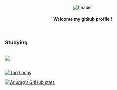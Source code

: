 <div align="center">
  
![header](https://capsule-render.vercel.app/api?type=Cylinder&color=f4cccc&text=안녕하세요!&fontSize=40)

####  Welcome my github profile !


</div>

<br/>

### Studying 
<br/>

<github>
<img src="https://img.shields.io/badge/github-181717?style=for-the-badge&logo=github&logoColor=white">

<br/>
<br/>

[![Top Langs](https://github-readme-stats.vercel.app/api/top-langs/?username=songdongho1234)](https://github.com/songdongho1234/github-readme-stats)

[![Anurag's GitHub stats](https://github-readme-stats.vercel.app/api?username=songdongho1234)](https://github.com/songdongho1234/github-readme-stats)


</div>




<!--
**songdongho1234/songdongho1234** is a ✨ _special_ ✨ repository because its `README.md` (this file) appears on your GitHub profile.

Here are some ideas to get you started:

- 🔭 I’m currently working on ...
- 🌱 I’m currently learning ...
- 👯 I’m looking to collaborate on ...
- 🤔 I’m looking for help with ...
- 💬 Ask me about ...
- 📫 How to reach me: ...
- 😄 Pronouns: ...
- ⚡ Fun fact: ...
-->
